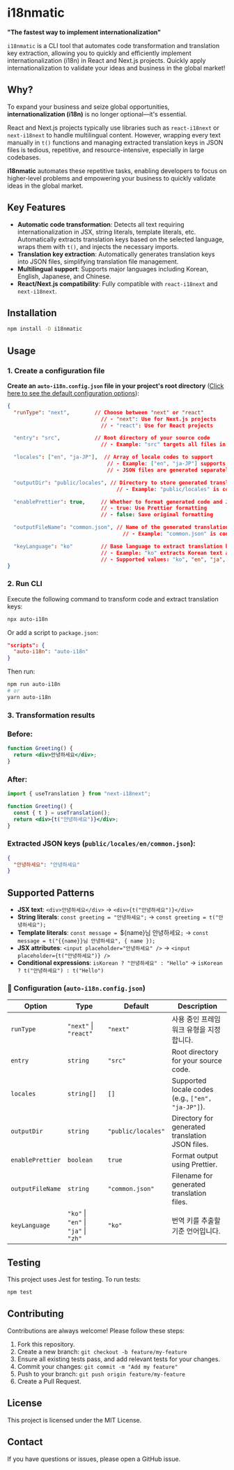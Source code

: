 # i18nmatic

**"The fastest way to implement internationalization"**

`i18nmatic` is a CLI tool that automates code transformation and translation key extraction, allowing you to quickly and efficiently implement internationalization (i18n) in React and Next.js projects. Quickly apply internationalization to validate your ideas and business in the global market!

## Why?

To expand your business and seize global opportunities, **internationalization (i18n)** is no longer optional—it's essential.

React and Next.js projects typically use libraries such as `react-i18next` or `next-i18next` to handle multilingual content. However, wrapping every text manually in `t()` functions and managing extracted translation keys in JSON files is tedious, repetitive, and resource-intensive, especially in large codebases.

**i18nmatic** automates these repetitive tasks, enabling developers to focus on higher-level problems and empowering your business to quickly validate ideas in the global market.

## Key Features

- **Automatic code transformation**: Detects all text requiring internationalization in JSX, string literals, template literals, etc. Automatically extracts translation keys based on the selected language, wraps them with `t()`, and injects the necessary imports.
- **Translation key extraction**: Automatically generates translation keys into JSON files, simplifying translation file management.
- **Multilingual support**: Supports major languages including Korean, English, Japanese, and Chinese.
- **React/Next.js compatibility**: Fully compatible with `react-i18next` and `next-i18next`.

## Installation

```bash
npm install -D i18nmatic

```

## Usage

### 1. Create a configuration file

**Create an `auto-i18n.config.json` file in your project's root directory** ([Click here to see the default configuration options](https://github.com/seonghunYang/i18nmatic?tab=readme-ov-file#-configuration-auto-i18nconfigjson)):

```json
{
  "runType": "next",        // Choose between "next" or "react"
                              // - "next": Use for Next.js projects
                              // - "react": Use for React projects

  "entry": "src",           // Root directory of your source code
                              // - Example: "src" targets all files in the src directory

  "locales": ["en", "ja-JP"],  // Array of locale codes to support
                                // - Example: ["en", "ja-JP"] supports English and Japanese
                                // - JSON files are generated separately per language

  "outputDir": "public/locales", // Directory to store generated translation JSON files
                                   // - Example: "public/locales" is compatible with Next.js static paths

  "enablePrettier": true,     // Whether to format generated code and JSON files using Prettier
                              // - true: Use Prettier formatting
                              // - false: Save original formatting

  "outputFileName": "common.json", // Name of the generated translation JSON file
                                     // - Example: "common.json" is consistent across languages

  "keyLanguage": "ko"         // Base language to extract translation keys
                              // - Example: "ko" extracts Korean text as translation keys
                              // - Supported values: "ko", "en", "ja", "zh", etc.
}

```

### 2. Run CLI

Execute the following command to transform code and extract translation keys:

```bash
npx auto-i18n
```

Or add a script to `package.json`:

```json
"scripts": {
  "auto-i18n": "auto-i18n"
}
```

Then run:

```bash
npm run auto-i18n
# or
yarn auto-i18n
```

### 3. Transformation results

### Before:

```jsx
function Greeting() {
  return <div>안녕하세요</div>;
}
```

### After:

```jsx
import { useTranslation } from "next-i18next";

function Greeting() {
  const { t } = useTranslation();
  return <div>{t("안녕하세요")}</div>;
}
```

### Extracted JSON keys (`public/locales/en/common.json`):

```json
{
  "안녕하세요": "안녕하세요"
}
```

## Supported Patterns

- **JSX text**: `<div>안녕하세요</div>` → `<div>{t("안녕하세요")}</div>`
- **String literals**: `const greeting = "안녕하세요";` → `const greeting = t("안녕하세요");`
- **Template literals**: `const message = `${name}님 안녕하세요`;` → `const message = t("{{name}}님 안녕하세요", { name });`
- **JSX attributes**: `<input placeholder="안녕하세요" />` → `<input placeholder={t("안녕하세요")} />`
- **Conditional expressions**: `isKorean ? "안녕하세요" : "Hello"` → `isKorean ? t("안녕하세요") : t("Hello")`

### 📘 Configuration (`auto-i18n.config.json`)

| Option | Type | Default | Description |
| --- | --- | --- | --- |
| `runType` | `"next"` \| `"react"` | `"next"` | 사용 중인 프레임워크 유형을 지정합니다. |
| `entry` | `string` | `"src"` | Root directory for your source code. |
| `locales` | `string[]` | `[]` | Supported locale codes (e.g., `["en", "ja-JP"]`). |
| `outputDir` | `string` | `"public/locales"` | Directory for generated translation JSON files. |
| `enablePrettier` | `boolean` | `true` | Format output using Prettier. |
| `outputFileName` | `string` | `"common.json"` | Filename for generated translation files. |
| `keyLanguage` | `"ko"` \| `"en"` \| `"ja"` \| `"zh"` | `"ko"` | 번역 키를 추출할 기준 언어입니다. |

## Testing

This project uses Jest for testing. To run tests:

```bash
npm test
```

## Contributing

Contributions are always welcome! Please follow these steps:

1. Fork this repository.
2. Create a new branch: `git checkout -b feature/my-feature`
3. Ensure all existing tests pass, and add relevant tests for your changes.
4. Commit your changes: `git commit -m "Add my feature"`
5. Push to your branch: `git push origin feature/my-feature`
6. Create a Pull Request.

## License

This project is licensed under the MIT License.

## Contact

If you have questions or issues, please open a GitHub issue.
